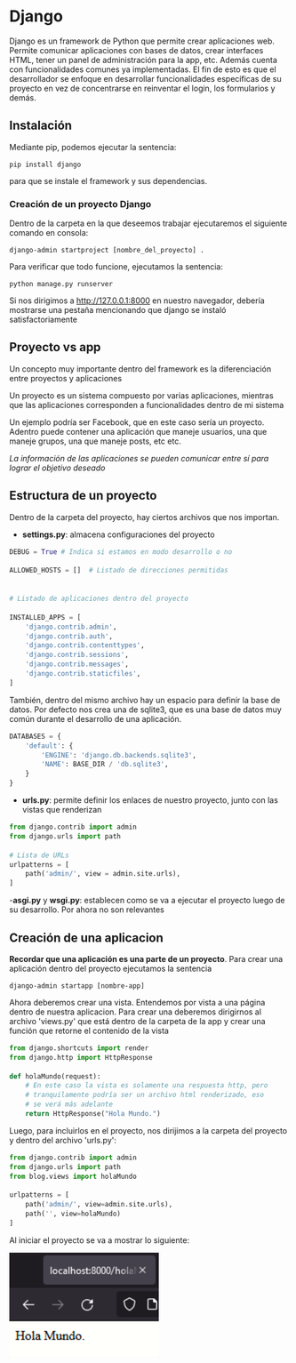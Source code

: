 # Django

Django es un framework de Python que permite crear aplicaciones web. Permite comunicar aplicaciones con bases de datos, crear interfaces HTML, tener un panel de administración para la app, etc. Además cuenta con funcionalidades comunes ya implementadas. El fin de esto es que el desarrollador se enfoque en desarrollar funcionalidades específicas de su proyecto en vez de concentrarse en reinventar el login, los formularios y demás.

## Instalación

Mediante pip, podemos ejecutar la sentencia:

```
pip install django
```

para que se instale el framework y sus dependencias.

### Creación de un proyecto Django

Dentro de la carpeta en la que deseemos trabajar ejecutaremos el siguiente comando en consola:

```
django-admin startproject [nombre_del_proyecto] .
```

Para verificar que todo funcione, ejecutamos la sentencia:

```
python manage.py runserver
```

Si nos dirigimos a http://127.0.0.1:8000 en nuestro navegador, debería mostrarse una pestaña mencionando que django se instaló satisfactoriamente

## Proyecto vs app

Un concepto muy importante dentro del framework es la diferenciación entre proyectos y aplicaciones

Un proyecto es un sistema compuesto por varias aplicaciones, mientras que las aplicaciones corresponden a funcionalidades dentro de mi sistema

Un ejemplo podría ser Facebook, que en este caso sería un proyecto. Adentro puede contener una aplicación que maneje usuarios, una que maneje grupos, una que maneje posts, etc etc.

*La información de las aplicaciones se pueden comunicar entre sí para lograr el objetivo deseado*

## Estructura de un proyecto

Dentro de la carpeta del proyecto, hay ciertos archivos que nos importan. 

- **settings.py**: almacena configuraciones del proyecto


```py
DEBUG = True # Indica si estamos en modo desarrollo o no

ALLOWED_HOSTS = []  # Listado de direcciones permitidas


# Listado de aplicaciones dentro del proyecto

INSTALLED_APPS = [
    'django.contrib.admin',
    'django.contrib.auth',
    'django.contrib.contenttypes',
    'django.contrib.sessions',
    'django.contrib.messages',
    'django.contrib.staticfiles',
]
```

También, dentro del mismo archivo hay un espacio para definir la base de datos. Por defecto nos crea una de sqlite3, que es una base de datos muy común durante el desarrollo de una aplicación.

```py
DATABASES = {
    'default': {
        'ENGINE': 'django.db.backends.sqlite3',
        'NAME': BASE_DIR / 'db.sqlite3',
    }
}
```

- **urls.py**: permite definir los enlaces de nuestro proyecto, junto con las vistas que renderizan

```py
from django.contrib import admin
from django.urls import path

# Lista de URLs
urlpatterns = [
    path('admin/', view = admin.site.urls),
]
```

-**asgi.py** y **wsgi.py**: establecen como se va a ejecutar el proyecto luego de su desarrollo. Por ahora no son relevantes

## Creación de una aplicacion

**Recordar que una aplicación es una parte de un proyecto**. Para crear una aplicación dentro del proyecto ejecutamos la sentencia 

```
django-admin startapp [nombre-app]
```

Ahora deberemos crear una vista. Entendemos por vista a una página dentro de nuestra aplicacion. Para crear una deberemos dirigirnos al archivo 'views.py' que está dentro de la carpeta de la app y crear una función que retorne el contenido de la vista

```py
from django.shortcuts import render
from django.http import HttpResponse

def holaMundo(request):
    # En este caso la vista es solamente una respuesta http, pero 
    # tranquilamente podría ser un archivo html renderizado, eso 
    # se verá más adelante
    return HttpResponse("Hola Mundo.")
```

Luego, para incluirlos en el proyecto, nos dirijimos a la carpeta del proyecto y dentro del archivo 'urls.py':

```py
from django.contrib import admin
from django.urls import path
from blog.views import holaMundo

urlpatterns = [
    path('admin/', view=admin.site.urls),
    path('', view=holaMundo)
]
```

Al iniciar el proyecto se va a mostrar lo siguiente:

<img src="/static/blog/img/holaMundoDjango.png" alt="Hola mundo en Django" />


